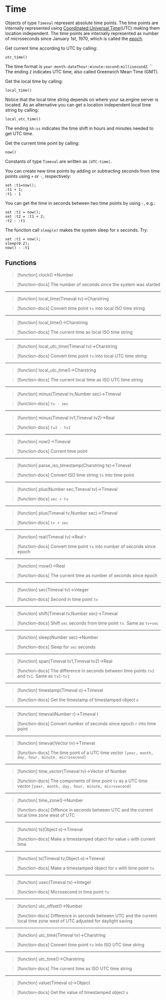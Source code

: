 # Time
Objects of type `Timeval` represent absolute time points. The time
points are internally represented using [Coordinated Universal
Time](https://en.wikipedia.org/wiki/Coordinated_Universal_Time)(UTC)
making them location independent. The time points are internally
represented as number of microseconds since January 1st,
1970, which is called the
[epoch](https://en.wikipedia.org/wiki/Epoch_(computing)).

Get current time according to UTC by calling:
```LIVE 
utc_time()
```
The time format is `year-month-dateThour:minute:second:millisecondZ`. ``
The ending `Z` indicates UTC time, also called Greenwich Mean Time (GMT).

Get the local time by calling:
```LIVE 
local_time()
```
Notice that the local time string depends on where your sa.engine server is located.
As an alternative you can get a location independent local time string by calling:
```LIVE 
local_utc_time()
```
The ending `hh:ss` indicates the time shift in hours and minutes needed to get UTC time.

Get the current time point by calling:
```LIVE 
now()
```
Constants of type `Timeval` are written as `|UTC-time|`.

You can create new time points by adding or subtracting seconds from
time points using `+` or `-`, respectively:

```LIVE 
set :t1=now();
:t1 + 1;
:t1 - 1
```

You can get the time in seconds between two time points by using `-`, e.g.:
```LIVE 
set :t1 = now();
set :t2 = :t1 + 2;
:t2 - :t1
```


The function call `sleep(x)` makes the system sleep for x seconds. Try:
```LIVE 
set :t1 = now();
sleep(0.2);
now() - :t1
```

## Functions

> [function]
> clock()->Number

> [function-docs]
> The number of seconds since the system was started 



___

> [function]
> local_time(Timeval tv)->Charstring

> [function-docs]
> Convert time point `tv` into local ISO time string 



___

> [function]
> local_time()->Charstring

> [function-docs]
> The current time as local ISO time string 



___

> [function]
> local_utc_time(Timeval tv)->Charstring

> [function-docs]
> Convert time point `tv` into local UTC time string 



___

> [function]
> local_utc_time()->Charstring

> [function-docs]
> The current local time as ISO UTC time string 



___

> [function]
> minus(Timeval tv,Number sec)->Timeval

> [function-docs]
> `tv - sec` 



___

> [function]
> minus(Timeval tv1,Timeval tv2)->Real

> [function-docs]
> `tv2 - tv1` 



___

> [function]
> now()->Timeval

> [function-docs]
> Current time point 



___

> [function]
> parse_iso_timestamp(Charstring ts)->Timeval

> [function-docs]
> Convert ISO time string `ts` into time point 



___

> [function]
> plus(Number sec,Timeval tv)->Timeval

> [function-docs]
> `sec + tv` 



___

> [function]
> plus(Timeval tv,Number sec)->Timeval

> [function-docs]
> `tv + sec` 



___

> [function]
> real(Timeval tv)->Real r

> [function-docs]
> Convert time point `tv` into number of seconds since epoch 



___

> [function]
> rnow()->Real

> [function-docs]
> The current time as number of seconds since epoch 



___

> [function]
> sec(Timeval tv)->Integer

> [function-docs]
> Second in time point `tv` 



___

> [function]
> shift(Timeval tv,Number sec)->Timeval

> [function-docs]
> Shift `sec` seconds from time point `tv`. 
>      Same as `tv+sec` 



___

> [function]
> sleep(Number sec)->Number

> [function-docs]
> Sleep for `sec` seconds 



___

> [function]
> span(Timeval tv1,Timeval tv2)->Real

> [function-docs]
> The difference in seconds between time points `tv2` and `tv1`.
>      Same as `tv2-tv1` 



___

> [function]
> timestamp(Timeval o)->Timeval

> [function-docs]
> Get the timestamp of timestamped object `o` 



___

> [function]
> timeval(Number r)->Timeval t

> [function-docs]
> Convert number of seconds since epoch `r` into time point 



___

> [function]
> timeval(Vector tv)->Timeval

> [function-docs]
> The time point of a UTC time vector 
>     `[year, month, day, hour, minute, microsecond]` 



___

> [function]
> time_vector(Timeval tv)->Vector of Number

> [function-docs]
> The components of time point `tv` as a UTC time vector
>     `[year, month, day, hour, minute, microsecond]` 



___

> [function]
> time_zone()->Number

> [function-docs]
> Diffence in seconds between UTC and the current local time zone 
>      west of UTC 



___

> [function]
> ts(Object o)->Timeval

> [function-docs]
> Make a timestamped object for value `o` with current time 



___

> [function]
> ts(Timeval tv,Object o)->Timeval

> [function-docs]
> Make a timestamped object for `o` with time point `tv` 



___

> [function]
> usec(Timeval tv)->Integer

> [function-docs]
> Microsecond in time point `tv` 



___

> [function]
> utc_offset()->Number

> [function-docs]
> Difference in seconds between UTC and the current local time zone
>      west of UTC adjusted for daylight saving 



___

> [function]
> utc_time(Timeval tv)->Charstring

> [function-docs]
> Convert time point `tv` into ISO UTC time string 



___

> [function]
> utc_time()->Charstring

> [function-docs]
> The current time as ISO UTC time string 



___

> [function]
> value(Timeval o)->Object

> [function-docs]
> Get the value of timestamped object `o` 


